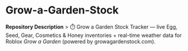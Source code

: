 # Grow-a-Garden-Stock
**Repository Description**  > ⏱️ Grow a Garden Stock Tracker — live Egg, Seed, Gear, Cosmetics &amp; Honey inventories + real-time weather data for Roblox *Grow a Garden* (powered by growagardenstock.com).
